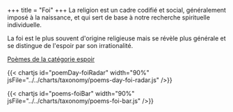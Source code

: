 +++
title = "Foi"
+++
La religion est un cadre codifié et social, généralement imposé à la naissance, et qui sert de base à notre recherche spirituelle individuelle.

La foi est le plus souvent d'origine religieuse mais se révèle plus générale et se distingue de l'espoir par son irrationalité.

[Poèmes de la catégorie espoir](/categories/espoir)

{{< chartjs id="poemDay-foiRadar" width="90%" jsFile="../../charts/taxonomy/poems-day-foi-radar.js" />}}

{{< chartjs id="poems-foiBar" width="90%" jsFile="../../charts/taxonomy/poems-foi-bar.js" />}}